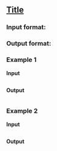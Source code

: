 ## [Title](../../../solutions/3.1/31_k.py)



### Input format:



### Output format:



### Example 1

**Input**
```plaintext

```

**Output**
```plaintext

```

### Example 2

**Input**
```plaintext

```

**Output**
```plaintext

```